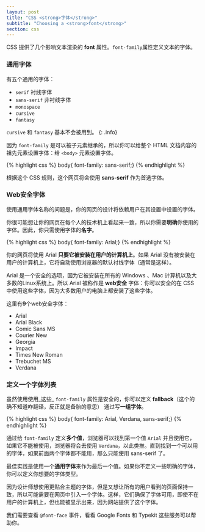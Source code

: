 ```yaml
---
layout: post
title: "CSS <strong>字体</strong>"
subtitle: "Choosing a <strong>font</strong>"
section: css
---
```


CSS 提供了几个影响文本渲染的 **font** 属性。`font-family`属性定义文本的字体。

### 通用字体

有五个通用的字体：

* `serif` 衬线字体
* `sans-serif` 非衬线字体
* `monospace`
* `cursive`
* `fantasy`

`cursive` 和 `fantasy` 基本不会被用到。
{: .info}

因为 `font-family` 是可以被子元素继承的，所以你可以给整个 HTML 文档内容的祖先元素设置字体：给 `<body>` 元素设置字体。

{% highlight css %}
body{ font-family: sans-serif;}
{% endhighlight %}

根据这个 CSS 规则，这个网页将会使用 **sans-serif** 作为首选字体。

### Web安全字体

使用通用字体名称的问题是，你的网页的设计将依赖用户在其设置中设置的字体。

你很可能想让你的网页在每个人的技术机上看起来一致，所以你需要**明确**你使用的字体。因此，你只需使用字体的**名字**。

{% highlight css %}
body{ font-family: Arial;}
{% endhighlight %}

你的网页将使用 Arial **只要它被安装在用户的计算机上**。如果 Arial 没有被安装在用户的计算机上，它将自动使用浏览器的默认衬线字体（通常是这样）。

Arial 是一个安全的选项，因为它被安装在所有的 Windows 、Mac 计算机以及大多数的Linux系统上。所以 Arial 被称作是 **web安全** 字体：你可以安全的在 CSS 中使用这些字体，因为大多数用户的电脑上都安装了这些字体。


这里有**9**个web安全字体：

* Arial
* Arial Black
* Comic Sans MS
* Courier New
* Georgia
* Impact
* Times New Roman
* Trebuchet MS
* Verdana

### 定义一个字体列表

虽然使用使用_这些_ `font-family` 属性是安全的，你可以定义 **fallback**（这个的确不知道咋翻译，反正就是备胎的意思） 通过写**一组字体**。

{% highlight css %}
body{ font-family: Arial, Verdana, sans-serif;}
{% endhighlight %}

通过给 `font-family` 定义**多个值**，浏览器可以找到第一个值 `Arial` 并且使用它，如果它不能被使用，浏览器将会去使用 `Verdana`，以此类推。直到找到一个可以用的字体，如果前面两个字体都不能用，那么只能使用 sans-serif 了。

最佳实践是使用一个**通用字体**来作为最后一个值。如果你不定义一些明确的字体，你可以定义你想要的字体类型。

因为设计师想使用更贴合主题的字体，但是又想让所有的用户看到的页面保持一致，所以可能需要在网页中引入一个字体。这样，它们确保了字体可用，即使不在用户的计算机上，但也能被显示出来，因为网站提供了这个字体。

我们需要查看 `@font-face` 事件，看看 Google Fonts 和 Typekit 这些服务可以帮助你。